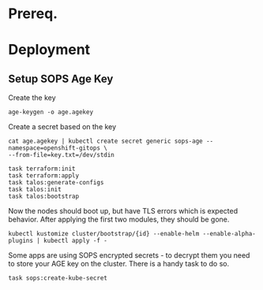 # Prereq.


# Deployment

## Setup SOPS Age Key

Create the key

    age-keygen -o age.agekey

Create a secret based on the key

    cat age.agekey | kubectl create secret generic sops-age --namespace=openshift-gitops \
    --from-file=key.txt=/dev/stdin

    task terraform:init
    task terraform:apply
    task talos:generate-configs
    task talos:init
    task talos:bootstrap

Now the nodes should boot up, but have TLS errors which is expected behavior. After applying the first two modules, they should be gone.

    kubectl kustomize cluster/bootstrap/{id} --enable-helm --enable-alpha-plugins | kubectl apply -f -

Some apps are using SOPS encrypted secrets - to decrypt them you need to store your AGE key on the cluster. There is a handy task to do so.

    task sops:create-kube-secret